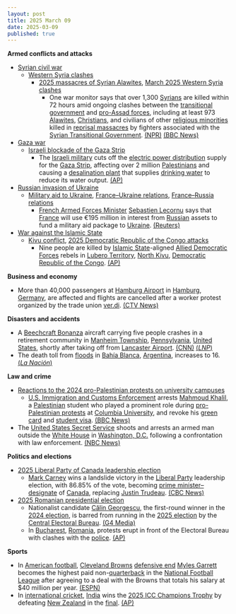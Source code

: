 ```yaml
---
layout: post
title: 2025 March 09
date: 2025-03-09
published: true
---
```



**Armed conflicts and attacks**

* [Syrian civil war](https://en.wikipedia.org/wiki/Syrian_civil_war "Syrian civil war")
  + [Western Syria clashes](https://en.wikipedia.org/wiki/Western_Syria_clashes_%28December_2024%E2%80%93present%29 "Western Syria clashes (December 2024–present)")
    - [2025 massacres of Syrian Alawites](https://en.wikipedia.org/wiki/2025_massacres_of_Syrian_Alawites "2025 massacres of Syrian Alawites"), [March 2025 Western Syria clashes](https://en.wikipedia.org/wiki/March_2025_Western_Syria_clashes "March 2025 Western Syria clashes")
      * One war monitor says that over 1,300 [Syrians](https://en.wikipedia.org/wiki/Syrians "Syrians") are killed within 72 hours amid ongoing clashes between the [transitional government](https://en.wikipedia.org/wiki/First_Syrian_transitional_government "First Syrian transitional government") and [pro-Assad forces](https://en.wikipedia.org/wiki/Neo-Ba%27athism "Neo-Ba'athism"), including at least 973 [Alawites](https://en.wikipedia.org/wiki/Alawites "Alawites"), [Christians](https://en.wikipedia.org/wiki/Christianity_in_Syria "Christianity in Syria"), and civilians of other [religious minorities](https://en.wikipedia.org/wiki/Minority_religion "Minority religion") killed in [reprisal massacres](https://en.wikipedia.org/wiki/Extrajudicial_killings "Extrajudicial killings") by fighters associated with the [Syrian Transitional Government](https://en.wikipedia.org/wiki/First_Syrian_transitional_government "First Syrian transitional government"). [(NPR)](https://www.npr.org/2025/03/09/nx-s1-5322458/syria-revenge-killings-alawites-latakia) [(BBC News)](https://www.bbc.com/news/articles/cx20p0pj931o)
* [Gaza war](https://en.wikipedia.org/wiki/Gaza_war "Gaza war")
  + [Israeli blockade of the Gaza Strip](https://en.wikipedia.org/wiki/Israeli_blockade_of_the_Gaza_Strip_%282023%E2%80%93present%29 "Israeli blockade of the Gaza Strip (2023–present)")
    - The [Israeli military](https://en.wikipedia.org/wiki/Israel_Defense_Forces "Israel Defense Forces") cuts off the [electric power distribution](https://en.wikipedia.org/wiki/Electric_power_distribution "Electric power distribution") supply for the [Gaza Strip](https://en.wikipedia.org/wiki/Gaza_Strip "Gaza Strip"), affecting over 2 million [Palestinians](https://en.wikipedia.org/wiki/Palestinians "Palestinians") and causing a [desalination plant](https://en.wikipedia.org/wiki/Desalination "Desalination") that supplies [drinking water](https://en.wikipedia.org/wiki/Drinking_water "Drinking water") to reduce its water output. [(AP)](https://apnews.com/article/gaza-israel-palestinians-war-news-ba90f0de3d4f64a1762d1a39f787817f)
* [Russian invasion of Ukraine](https://en.wikipedia.org/wiki/Russian_invasion_of_Ukraine "Russian invasion of Ukraine")
  + [Military aid to Ukraine](https://en.wikipedia.org/wiki/Military_aid_to_Ukraine "Military aid to Ukraine"), [France–Ukraine relations](https://en.wikipedia.org/wiki/France%E2%80%93Ukraine_relations "France–Ukraine relations"), [France–Russia relations](https://en.wikipedia.org/wiki/France%E2%80%93Russia_relations "France–Russia relations")
    - [French Armed Forces Minister](https://en.wikipedia.org/wiki/Ministry_of_Armed_Forces_%28France%29 "Ministry of Armed Forces (France)") [Sebastien Lecornu](https://en.wikipedia.org/wiki/Sebastien_Lecornu "Sebastien Lecornu") says that [France](https://en.wikipedia.org/wiki/France "France") will use €195 million in interest from [Russian](https://en.wikipedia.org/wiki/Russia "Russia") assets to fund a military aid package to [Ukraine](https://en.wikipedia.org/wiki/Ukraine "Ukraine"). [(Reuters)](https://www.reuters.com/world/europe/france-tap-russian-assets-195-million-euros-this-year-minister-says-2025-03-09/)
* [War against the Islamic State](https://en.wikipedia.org/wiki/War_against_the_Islamic_State "War against the Islamic State")
  + [Kivu conflict](https://en.wikipedia.org/wiki/Kivu_conflict "Kivu conflict"), [2025 Democratic Republic of the Congo attacks](https://en.wikipedia.org/wiki/2025_Democratic_Republic_of_the_Congo_attacks "2025 Democratic Republic of the Congo attacks")
    - Nine people are killed by [Islamic State](https://en.wikipedia.org/wiki/Islamic_State_%E2%80%93_Central_Africa_Province "Islamic State – Central Africa Province")-aligned [Allied Democratic Forces](https://en.wikipedia.org/wiki/Allied_Democratic_Forces "Allied Democratic Forces") rebels in [Lubero Territory](https://en.wikipedia.org/wiki/Lubero_Territory "Lubero Territory"), [North Kivu](https://en.wikipedia.org/wiki/North_Kivu "North Kivu"), [Democratic Republic of the Congo](https://en.wikipedia.org/wiki/Democratic_Republic_of_the_Congo "Democratic Republic of the Congo"). [(AP)](https://apnews.com/article/congo-islamic-state-attack-north-kivu-8f06e3de949c3f3fe15fe45f5240141e)

**Business and economy**

* More than 40,000 passengers at [Hamburg Airport](https://en.wikipedia.org/wiki/Hamburg_Airport "Hamburg Airport") in [Hamburg](https://en.wikipedia.org/wiki/Hamburg "Hamburg"), [Germany](https://en.wikipedia.org/wiki/Germany "Germany"), are affected and flights are cancelled after a worker protest organized by the trade union [ver.di](https://en.wikipedia.org/wiki/Ver.di "Ver.di"). [(CTV News)](https://www.ctvnews.ca/world/article/flight-cancellations-at-germanys-hamburg-airport-affect-more-than-40000-passengers-after-strike/)

**Disasters and accidents**

* A [Beechcraft Bonanza](https://en.wikipedia.org/wiki/Beechcraft_Bonanza "Beechcraft Bonanza") aircraft carrying five people crashes in a retirement community in [Manheim Township](https://en.wikipedia.org/wiki/Manheim_Township%2C_Lancaster_County%2C_Pennsylvania "Manheim Township, Lancaster County, Pennsylvania"), [Pennsylvania](https://en.wikipedia.org/wiki/Pennsylvania "Pennsylvania"), [United States](https://en.wikipedia.org/wiki/United_States "United States"), shortly after taking off from [Lancaster Airport](https://en.wikipedia.org/wiki/Lancaster_Airport_%28Pennsylvania%29 "Lancaster Airport (Pennsylvania)"). [(CNN)](https://www.cnn.com/2025/03/09/us/lancaster-pa-plane-crash-pennsylvania/index.html) [(*LNP*)](https://lancasteronline.com/news/local/aircraft-crashes-at-brethren-village-in-manheim-township-update/article_4d97540c-fd21-11ef-bbe9-f7813ee350a2.html)
* The death toll from [floods](https://en.wikipedia.org/wiki/Flood "Flood") in [Bahía Blanca](https://en.wikipedia.org/wiki/Bah%C3%ADa_Blanca "Bahía Blanca"), [Argentina](https://en.wikipedia.org/wiki/Argentina "Argentina"), increases to 16. [(*La Nación*)](https://www.lanacion.com.ar/sociedad/el-numero-de-fallecidos-por-las-inundaciones-en-bahia-blanca-subio-a-15-nid09032025/)

**Law and crime**

* [Reactions to the 2024 pro-Palestinian protests on university campuses](https://en.wikipedia.org/wiki/Reactions_to_the_2024_pro-Palestinian_protests_on_university_campuses "Reactions to the 2024 pro-Palestinian protests on university campuses")
  + [U.S. Immigration and Customs Enforcement](https://en.wikipedia.org/wiki/U.S._Immigration_and_Customs_Enforcement "U.S. Immigration and Customs Enforcement") arrests [Mahmoud Khalil](https://en.wikipedia.org/wiki/Mahmoud_Khalil_%28activist%29 "Mahmoud Khalil (activist)"), a [Palestinian](https://en.wikipedia.org/wiki/Palestinians "Palestinians") student who played a prominent role during [pro-Palestinian protests](https://en.wikipedia.org/wiki/2024_pro-Palestinian_protests_on_university_campuses "2024 pro-Palestinian protests on university campuses") at [Columbia University](https://en.wikipedia.org/wiki/Columbia_University "Columbia University"), and revoke his [green card](https://en.wikipedia.org/wiki/Green_card "Green card") and [student visa](https://en.wikipedia.org/wiki/Student_visa "Student visa"). [(BBC News)](https://www.bbc.com/news/articles/c0q1pl1eldno)
* The [United States Secret Service](https://en.wikipedia.org/wiki/United_States_Secret_Service "United States Secret Service") shoots and arrests an armed man outside the [White House](https://en.wikipedia.org/wiki/White_House "White House") in [Washington, D.C.](https://en.wikipedia.org/wiki/Washington%2C_D.C. "Washington, D.C.") following a confrontation with law enforcement. [(NBC News)](https://www.nbcnews.com/news/us-news/secret-service-shoots-armed-man-confrontation-white-house-rcna195517)

**Politics and elections**

* [2025 Liberal Party of Canada leadership election](https://en.wikipedia.org/wiki/2025_Liberal_Party_of_Canada_leadership_election "2025 Liberal Party of Canada leadership election")
  + [Mark Carney](https://en.wikipedia.org/wiki/Mark_Carney "Mark Carney") wins a landslide victory in the [Liberal Party](https://en.wikipedia.org/wiki/Liberal_Party_of_Canada "Liberal Party of Canada") leadership election, with 86.85% of the vote, becoming [prime minister–designate](https://en.wikipedia.org/wiki/Prime_minister%E2%80%93designate "Prime minister–designate") of [Canada](https://en.wikipedia.org/wiki/Canada "Canada"), replacing [Justin Trudeau](https://en.wikipedia.org/wiki/Justin_Trudeau "Justin Trudeau"). [(CBC News)](https://www.cbc.ca/news/politics/livestory/liberal-leadership-race-mark-carney-elected-in-a-landslide-9.6678061)
* [2025 Romanian presidential election](https://en.wikipedia.org/wiki/2025_Romanian_presidential_election "2025 Romanian presidential election")
  + Nationalist candidate [Călin Georgescu](https://en.wikipedia.org/wiki/C%C4%83lin_Georgescu "Călin Georgescu"), the first-round winner in the [2024 election](https://en.wikipedia.org/wiki/2024_Romanian_presidential_election "2024 Romanian presidential election"), is barred from running in the [2025 election](https://en.wikipedia.org/wiki/2025_Romanian_presidential_election "2025 Romanian presidential election") by the [Central Electoral Bureau](https://en.wikipedia.org/wiki/Permanent_Electoral_Authority_%28Romania%29 "Permanent Electoral Authority (Romania)"). [(G4 Media)](https://www.g4media.ro/breaking-biroul-electoral-central-a-respins-candidatura-lui-calin-georgescu.html)
  + In [Bucharest](https://en.wikipedia.org/wiki/Bucharest "Bucharest"), [Romania](https://en.wikipedia.org/wiki/Romania "Romania"), protests erupt in front of the Electoral Bureau with clashes with the [police](https://en.wikipedia.org/wiki/Romanian_Police "Romanian Police"). [(AP)](https://apnews.com/article/romania-georgescu-election-d0541a5bc20ddf7be0689d1813f9495c)

**Sports**

* In [American football](https://en.wikipedia.org/wiki/American_football "American football"), [Cleveland Browns](https://en.wikipedia.org/wiki/Cleveland_Browns "Cleveland Browns") [defensive end](https://en.wikipedia.org/wiki/Defensive_end "Defensive end") [Myles Garrett](https://en.wikipedia.org/wiki/Myles_Garrett "Myles Garrett") becomes the highest paid non-[quarterback](https://en.wikipedia.org/wiki/Quarterback "Quarterback") in the [National Football League](https://en.wikipedia.org/wiki/National_Football_League "National Football League") after agreeing to a deal with the Browns that totals his salary at $40 million per year. [(ESPN)](https://www.espn.com/nfl/story/_/id/44178418/sources-myles-garrett-browns-agree-record-contract-extension)
* In [international cricket](https://en.wikipedia.org/wiki/International_cricket "International cricket"), [India](https://en.wikipedia.org/wiki/India_national_cricket_team "India national cricket team") wins the [2025 ICC Champions Trophy](https://en.wikipedia.org/wiki/2025_ICC_Champions_Trophy "2025 ICC Champions Trophy") by defeating [New Zealand](https://en.wikipedia.org/wiki/New_Zealand_national_cricket_team "New Zealand national cricket team") in the [final](https://en.wikipedia.org/wiki/2025_ICC_Champions_Trophy_final "2025 ICC Champions Trophy final"). [(AP)](https://apnews.com/article/india-new-zealand-cricket-champions-trophy-final-d36fb7f4ec4845c02daddce01c9a696a)
